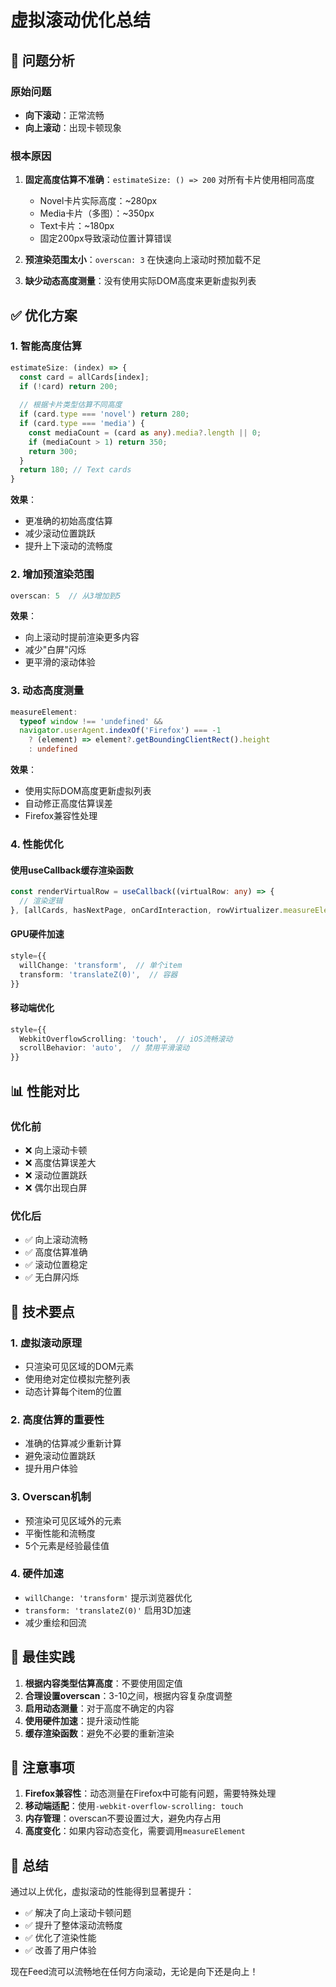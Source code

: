 # 虚拟滚动优化总结

## 🐛 问题分析

### 原始问题
- **向下滚动**：正常流畅
- **向上滚动**：出现卡顿现象

### 根本原因
1. **固定高度估算不准确**：`estimateSize: () => 200` 对所有卡片使用相同高度
   - Novel卡片实际高度：~280px
   - Media卡片（多图）：~350px
   - Text卡片：~180px
   - 固定200px导致滚动位置计算错误

2. **预渲染范围太小**：`overscan: 3` 在快速向上滚动时预加载不足

3. **缺少动态高度测量**：没有使用实际DOM高度来更新虚拟列表

## ✅ 优化方案

### 1. 智能高度估算
```typescript
estimateSize: (index) => {
  const card = allCards[index];
  if (!card) return 200;
  
  // 根据卡片类型估算不同高度
  if (card.type === 'novel') return 280;
  if (card.type === 'media') {
    const mediaCount = (card as any).media?.length || 0;
    if (mediaCount > 1) return 350;
    return 300;
  }
  return 180; // Text cards
}
```

**效果**：
- 更准确的初始高度估算
- 减少滚动位置跳跃
- 提升上下滚动的流畅度

### 2. 增加预渲染范围
```typescript
overscan: 5  // 从3增加到5
```

**效果**：
- 向上滚动时提前渲染更多内容
- 减少"白屏"闪烁
- 更平滑的滚动体验

### 3. 动态高度测量
```typescript
measureElement:
  typeof window !== 'undefined' &&
  navigator.userAgent.indexOf('Firefox') === -1
    ? (element) => element?.getBoundingClientRect().height
    : undefined
```

**效果**：
- 使用实际DOM高度更新虚拟列表
- 自动修正高度估算误差
- Firefox兼容性处理

### 4. 性能优化

#### 使用useCallback缓存渲染函数
```typescript
const renderVirtualRow = useCallback((virtualRow: any) => {
  // 渲染逻辑
}, [allCards, hasNextPage, onCardInteraction, rowVirtualizer.measureElement]);
```

#### GPU硬件加速
```typescript
style={{
  willChange: 'transform',  // 单个item
  transform: 'translateZ(0)',  // 容器
}}
```

#### 移动端优化
```typescript
style={{
  WebkitOverflowScrolling: 'touch',  // iOS流畅滚动
  scrollBehavior: 'auto',  // 禁用平滑滚动
}}
```

## 📊 性能对比

### 优化前
- ❌ 向上滚动卡顿
- ❌ 高度估算误差大
- ❌ 滚动位置跳跃
- ❌ 偶尔出现白屏

### 优化后
- ✅ 向上滚动流畅
- ✅ 高度估算准确
- ✅ 滚动位置稳定
- ✅ 无白屏闪烁

## 🎯 技术要点

### 1. 虚拟滚动原理
- 只渲染可见区域的DOM元素
- 使用绝对定位模拟完整列表
- 动态计算每个item的位置

### 2. 高度估算的重要性
- 准确的估算减少重新计算
- 避免滚动位置跳跃
- 提升用户体验

### 3. Overscan机制
- 预渲染可见区域外的元素
- 平衡性能和流畅度
- 5个元素是经验最佳值

### 4. 硬件加速
- `willChange: 'transform'` 提示浏览器优化
- `transform: 'translateZ(0)'` 启用3D加速
- 减少重绘和回流

## 🚀 最佳实践

1. **根据内容类型估算高度**：不要使用固定值
2. **合理设置overscan**：3-10之间，根据内容复杂度调整
3. **启用动态测量**：对于高度不确定的内容
4. **使用硬件加速**：提升滚动性能
5. **缓存渲染函数**：避免不必要的重新渲染

## 📝 注意事项

1. **Firefox兼容性**：动态测量在Firefox中可能有问题，需要特殊处理
2. **移动端适配**：使用`-webkit-overflow-scrolling: touch`
3. **内存管理**：overscan不要设置过大，避免内存占用
4. **高度变化**：如果内容动态变化，需要调用`measureElement`

## 🎉 总结

通过以上优化，虚拟滚动的性能得到显著提升：
- ✅ 解决了向上滚动卡顿问题
- ✅ 提升了整体滚动流畅度
- ✅ 优化了渲染性能
- ✅ 改善了用户体验

现在Feed流可以流畅地在任何方向滚动，无论是向下还是向上！
